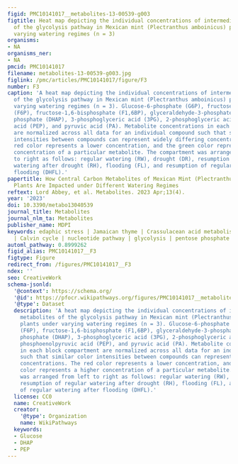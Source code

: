 ```yaml
---
figid: PMC10141017__metabolites-13-00539-g003
figtitle: Heat map depicting the individual concentrations of intermediate metabolites
  of the glycolysis pathway in Mexican mint (Plectranthus amboinicus) plants under
  varying watering regimes (n = 3)
organisms:
- NA
organisms_ner:
- NA
pmcid: PMC10141017
filename: metabolites-13-00539-g003.jpg
figlink: /pmc/articles/PMC10141017/figure/F3
number: F3
caption: 'A heat map depicting the individual concentrations of intermediate metabolites
  of the glycolysis pathway in Mexican mint (Plectranthus amboinicus) plants under
  varying watering regimes (n = 3). Glucose-6-phosphate (G6P), fructose-6-phosphate
  (F6P), fructose-1,6-bisphosphate (F1,6BP), glyceraldehyde-3-phosphate (G3P), dihydroxyacetone
  phosphate (DHAP), 3-phosphoglyceric acid (3PG), 2-phosphoglyceric acid (2PG), phosphoenolpyruvic
  acid (PEP), and pyruvic acid (PA). Metabolite concentrations in each block compartment
  are normalized across all data for an individual compound such that similar color
  intensities between compounds can represent widely differing concentrations. The
  red color represents a lower concentration, and the green color represents a higher
  concentration of a particular metabolite. The compartment was arranged from left
  to right as follows: regular watering (RW), drought (DR), resumption of regular
  watering after drought (RH), flooding (FL), and resumption of regular watering after
  flooding (DHFL).'
papertitle: How Central Carbon Metabolites of Mexican Mint (Plectranthus amboinicus)
  Plants Are Impacted under Different Watering Regimes
reftext: Lord Abbey, et al. Metabolites. 2023 Apr;13(4).
year: '2023'
doi: 10.3390/metabo13040539
journal_title: Metabolites
journal_nlm_ta: Metabolites
publisher_name: MDPI
keywords: edaphic stress | Jamaican thyme | Crassulacean acid metabolism | TCA cycle
  | Calvin cycle | nucleotide pathway | glycolysis | pentose phosphate pathway
automl_pathway: 0.8999262
figid_alias: PMC10141017__F3
figtype: Figure
redirect_from: /figures/PMC10141017__F3
ndex: ''
seo: CreativeWork
schema-jsonld:
  '@context': https://schema.org/
  '@id': https://pfocr.wikipathways.org/figures/PMC10141017__metabolites-13-00539-g003.html
  '@type': Dataset
  description: 'A heat map depicting the individual concentrations of intermediate
    metabolites of the glycolysis pathway in Mexican mint (Plectranthus amboinicus)
    plants under varying watering regimes (n = 3). Glucose-6-phosphate (G6P), fructose-6-phosphate
    (F6P), fructose-1,6-bisphosphate (F1,6BP), glyceraldehyde-3-phosphate (G3P), dihydroxyacetone
    phosphate (DHAP), 3-phosphoglyceric acid (3PG), 2-phosphoglyceric acid (2PG),
    phosphoenolpyruvic acid (PEP), and pyruvic acid (PA). Metabolite concentrations
    in each block compartment are normalized across all data for an individual compound
    such that similar color intensities between compounds can represent widely differing
    concentrations. The red color represents a lower concentration, and the green
    color represents a higher concentration of a particular metabolite. The compartment
    was arranged from left to right as follows: regular watering (RW), drought (DR),
    resumption of regular watering after drought (RH), flooding (FL), and resumption
    of regular watering after flooding (DHFL).'
  license: CC0
  name: CreativeWork
  creator:
    '@type': Organization
    name: WikiPathways
  keywords:
  - Glucose
  - DHAP
  - PEP
---
```

